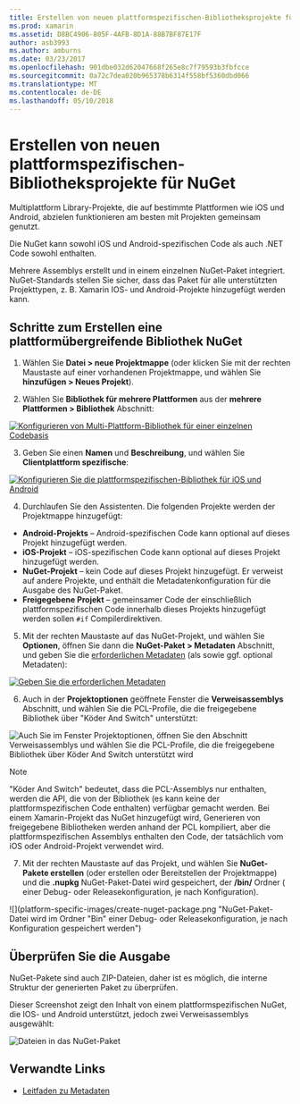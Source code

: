 ```yaml
---
title: Erstellen von neuen plattformspezifischen-Bibliotheksprojekte für NuGet
ms.prod: xamarin
ms.assetid: D8BC4906-805F-4AFB-8D1A-88B7BF87E17F
author: asb3993
ms.author: amburns
ms.date: 03/23/2017
ms.openlocfilehash: 901dbe032d62047668f265e8c7f79593b3fbfcce
ms.sourcegitcommit: 0a72c7dea020b965378b6314f558bf5360dbd066
ms.translationtype: MT
ms.contentlocale: de-DE
ms.lasthandoff: 05/10/2018
---
```

# <a name="creating-new-platform-specific-library-projects-for-nuget"></a>Erstellen von neuen plattformspezifischen-Bibliotheksprojekte für NuGet

Multiplattform Library-Projekte, die auf bestimmte Plattformen wie iOS und Android, abzielen funktionieren am besten mit Projekten gemeinsam genutzt.

Die NuGet kann sowohl iOS und Android-spezifischen Code als auch .NET Code sowohl enthalten.

Mehrere Assemblys erstellt und in einem einzelnen NuGet-Paket integriert. NuGet-Standards stellen Sie sicher, dass das Paket für alle unterstützten Projekttypen, z. B. Xamarin IOS- und Android-Projekte hinzugefügt werden kann.

## <a name="steps-to-create-a-cross-platform-library-nuget"></a>Schritte zum Erstellen eine plattformübergreifende Bibliothek NuGet

1. Wählen Sie **Datei > neue Projektmappe** (oder klicken Sie mit der rechten Maustaste auf einer vorhandenen Projektmappe, und wählen Sie **hinzufügen > Neues Projekt**).

2. Wählen Sie **Bibliothek für mehrere Plattformen** aus der **mehrere Plattformen > Bibliothek** Abschnitt:

  [![](platform-specific-images/mulitplatform-library-sml.png "Konfigurieren von Multi-Plattform-Bibliothek für einer einzelnen Codebasis")](platform-specific-images/multiplatform-library.png#lightbox)

3. Geben Sie einen **Namen** und **Beschreibung**, und wählen Sie **Clientplattform spezifische**:

  [![](platform-specific-images/specific-configure-sml.png "Konfigurieren Sie die plattformspezifischen-Bibliothek für iOS und Android")](platform-specific-images/specific-configure.png#lightbox)

4. Durchlaufen Sie den Assistenten. Die folgenden Projekte werden der Projektmappe hinzugefügt:

  - **Android-Projekts** – Android-spezifischen Code kann optional auf dieses Projekt hinzugefügt werden.
  - **iOS-Projekt** – iOS-spezifischen Code kann optional auf dieses Projekt hinzugefügt werden.
  - **NuGet-Projekt** – kein Code auf dieses Projekt hinzugefügt. Er verweist auf andere Projekte, und enthält die Metadatenkonfiguration für die Ausgabe des NuGet-Paket.
  - **Freigegebene Projekt** – gemeinsamer Code der einschließlich plattformspezifischen Code innerhalb dieses Projekts hinzugefügt werden sollen `#if` Compilerdirektiven.

5. Mit der rechten Maustaste auf das NuGet-Projekt, und wählen Sie **Optionen**, öffnen Sie dann die **NuGet-Paket > Metadaten** Abschnitt, und geben Sie die [erforderlichen Metadaten](~/cross-platform/app-fundamentals/nuget-multiplatform-libraries/metadata.md) (als sowie ggf. optional Metadaten):

  [![](platform-specific-images/specific-metadata-sml.png "Geben Sie die erforderlichen Metadaten")](platform-specific-images/specific-metadata.png#lightbox)

6. Auch in der **Projektoptionen** geöffnete Fenster die **Verweisassemblys** Abschnitt, und wählen Sie die PCL-Profile, die die freigegebene Bibliothek über "Köder And Switch" unterstützt:

  ![](platform-specific-images/specific-reference-assemblies.png "Auch Sie im Fenster Projektoptionen, öffnen Sie den Abschnitt Verweisassemblys und wählen Sie die PCL-Profile, die die freigegebene Bibliothek über Köder And Switch unterstützt wird")

  > [!NOTE]
> "Köder And Switch" bedeutet, dass die PCL-Assemblys nur enthalten, werden die API, die von der Bibliothek (es kann keine der plattformspezifischen Code enthalten) verfügbar gemacht werden. Bei einem Xamarin-Projekt das NuGet hinzugefügt wird, Generieren von freigegebene Bibliotheken werden anhand der PCL kompiliert, aber die plattformspezifischen Assemblys enthalten den Code, der tatsächlich vom iOS oder Android-Projekt verwendet wird.

7. Mit der rechten Maustaste auf das Projekt, und wählen Sie **NuGet-Pakete erstellen** (oder erstellen oder Bereitstellen der Projektmappe) und die **.nupkg** NuGet-Paket-Datei wird gespeichert, der **/bin/** Ordner ( einer Debug- oder Releasekonfiguration, je nach Konfiguration).

  ![](platform-specific-images/create-nuget-package.png "NuGet-Paket-Datei wird im Ordner "Bin" einer Debug- oder Releasekonfiguration, je nach Konfiguration gespeichert werden")


## <a name="verifying-the-output"></a>Überprüfen Sie die Ausgabe

NuGet-Pakete sind auch ZIP-Dateien, daher ist es möglich, die interne Struktur der generierten Paket zu überprüfen.

Dieser Screenshot zeigt den Inhalt von einem plattformspezifischen NuGet, die IOS- und Android unterstützt, jedoch zwei Verweisassemblys ausgewählt:

![](platform-specific-images/nuget-output.png "Dateien in das NuGet-Paket")


## <a name="related-links"></a>Verwandte Links

- [Leitfaden zu Metadaten](~/cross-platform/app-fundamentals/nuget-multiplatform-libraries/metadata.md)
